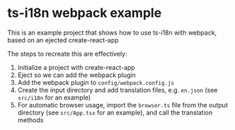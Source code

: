 # ts-i18n webpack example

This is an example project that shows how to use ts-i18n with webpack, based on an ejected create-react-app

The steps to recreate this are effectively:

1. Initialize a project with create-react-app
2. Eject so we can add the webpack plugin
3. Add the webpack plugin to `config/webpack.config.js`
4. Create the input directory and add translation files, e.g. `en.json` (see `src/i18n` for an example)
5. For automatic browser usage, import the `browser.ts` file from the output directory (see `src/App.tsx` for an example), and call the translation methods
